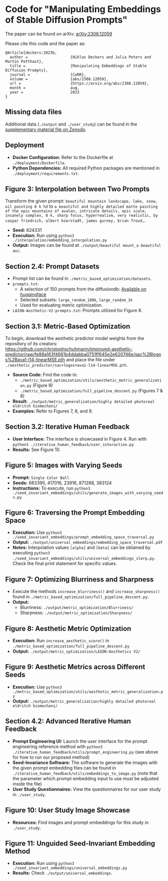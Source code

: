 # Code for "Manipulating Embeddings of Stable Diffusion Prompts"

The paper can be found on arXiv: [arXiv:2308.12059](https://arxiv.org/abs/2308.12059)

Please cite this code and the paper as:
```
@Article{deckers:2023b,
  author =                   {Niklas Deckers and Julia Peters and Martin Potthast},
  title =                    {Manipulating Embeddings of Stable Diffusion Prompts},
  journal =                  {CoRR},
  volume =                   {abs/2308.12059},
  url =                      {https://arxiv.org/abs/2308.12059},
  month =                    aug,
  year =                     2023
}
```

## Missing data files

Additional data (`./output` and `./user_study`) can be found in the [supplementary material file on Zenodo](https://doi.org/10.5281/zenodo.8274625).

## Deployment 
- **Docker Configuration:** Refer to the Dockerfile at `./deployment/Dockerfile`.
- **Python Dependencies:** All required Python packages are mentioned in `./deployment/requirements.txt`.

## **Figure 3**: Interpolation between Two Prompts
Transform the given prompt:
`beautiful mountain landscape, lake, snow, oil painting 8 k hd` 
to 
`a beautiful and highly detailed matte painting of the epic mountains of avalon, intricate details, epic scale, insanely complex, 8 k, sharp focus, hyperrealism, very realistic, by caspar friedrich, albert bierstadt, james gurney, brian froud,`.

- **Seed:** 824331
- **Execution:** Run using `python3 ./interpolation/embedding_interpolation.py`
- **Output:** Images can be found at `./output/beautiful mount_a beautiful an/`.

## Section 2.4: Prompt Datasets
- Prompt list can be found in `./metric_based_optimization/datasets`.
- `prompts.txt`: 
  - A selection of 150 prompts from the diffusiondb: [Available on huggingface](https://huggingface.co/datasets/poloclub/diffusiondb)
  - Selected subsets: `large_random_100k`, `large_random_1k`
  - Used for evaluating metric optimization.
- `LAION-Aesthetic-V2-prompts.txt`: Prompts utilized for Figure 8.

## Section 3.1: Metric-Based Optimization
To begin, download the aesthetic predictor model weights from the repository of its creators: https://github.com/christophschuhmann/improved-aesthetic-predictor/raw/fe88a163f4661b4ddabba0751ff645e2e620746e/sac%2Blogos%2Bava1-l14-linearMSE.pth and place the file under `./aesthetic_predictor/sac+logos+ava1-l14-linearMSE.pth`.

- **Source Code:** Find the code in:
  - `./metric_based_optimization/utils/aesthetic_metric_generalization.py` (Figure 9)
  - `./metric_based_optimization/full_pipeline_descent.py` (Figures 7 & 8)
- **Result:** `./output/metric_generalization/highly detailed photoreal eldritch biomechani/`
- **Examples:** Refer to Figures 7, 8, and 9.

## Section 3.2: Iterative Human Feedback
- **User Interface:** The interface is showcased in Figure 4. Run with `python3 ./iterative_human_feedback/user_interaction.py`
- **Results:** See Figure 10.

## Figure 5: Images with Varying Seeds
- **Prompt:** `Single Color Ball`
- **Seeds:** 683395, 417016, 23916, 871288, 383124
- **Instructions:** To execute, run `python3 ./seed_invariant_embeddings/utils/generate_images_with_varying_seeds.py`

## Figure 6: Traversing the Prompt Embedding Space
- **Execution:** Use `python3 ./seed_invariant_embeddings/prompt_embedding_space_traversal.py`
- **Output:** `./output/universal_embeddings/embedding_space_traversal.pdf`
- **Notes:** Interpolation values `[alpha]` and `[beta]` can be obtained by executing `python3 ./seed_invariant_embeddings/utils/universal_embeddings_slerp.py`. Check the final print statement for specific values.

## Figure 7: Optimizing Blurriness and Sharpness
- Execute the methods `increase_blurriness()` and `increase_sharpness()` found in `./metric_based_optimization/full_pipeline_descent.py`.
- **Output:** 
  - Blurriness: `./output/metric_optimization/Blurriness/`
  - Sharpness: `./output/metric_optimization/Sharpness/`

## Figure 8: Aesthetic Metric Optimization
- **Execution:** Run `increase_aesthetic_score()` in `./metric_based_optimization/full_pipeline_descent.py`
- **Output:** `./output/metric_optimization/LAION-Aesthetics V2/`

## Figure 9: Aesthetic Metrics across Different Seeds
- **Execution:** Use `python3 ./metric_based_optimization/utils/aesthetic_metric_generalization.py`
- **Output:** `./output/metric_generalization/highly detailed photoreal eldritch biomechani/`

## Section 4.2: Advanced Iterative Human Feedback
- **Prompt Engineering UI:** Launch the user interface for the prompt engineering reference method with `python3 ./iterative_human_feedback/utils/prompt_engineering.py` (see above for how to run our proposed method)
- **Seed-Invariance Software:** The software to generate the images with the given prompt embedding files can be found in `./iterative_human_feedback/utils/embeddings_to_image.py` (note that the parameter which prompt embedding input to use must be adjusted inside the file)
- **User Study Questionnaires:** View the questionnaires for our user study in `./user_study`.

## Figure 10: User Study Image Showcase
- **Resources:** Find images and prompt embeddings for this study in `./user_study`.

## Figure 11: Unguided Seed-Invariant Embedding Method
- **Execution:** Run using `python3 ./seed_invariant_embeddings/universal_embeddings.py`
- **Results:** Check `./output/universal_embeddings`.
